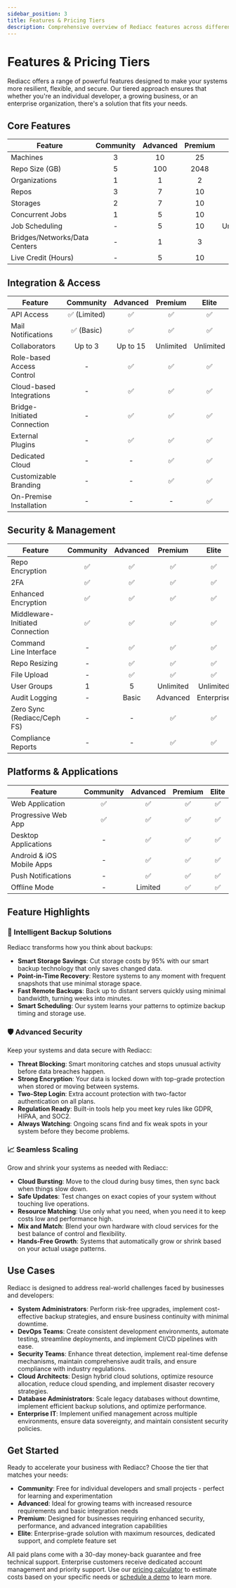 ```yaml
---
sidebar_position: 3
title: Features & Pricing Tiers
description: Comprehensive overview of Rediacc features across different plans
---
```


# Features & Pricing Tiers

Rediacc offers a range of powerful features designed to make your systems more resilient, flexible, and secure. Our tiered approach ensures that whether you're an individual developer, a growing business, or an enterprise organization, there's a solution that fits your needs.

## Core Features

| Feature | Community | Advanced | Premium | Elite |
|---------|:---------:|:--------:|:-------:|:-----:|
| Machines | 3 | 10 | 25 | 250 |
| Repo Size (GB) | 5 | 100 | 2048 | 8192 |
| Organizations | 1 | 1 | 2 | 5 |
| Repos | 3 | 7 | 10 | 20 |
| Storages | 2 | 7 | 10 | 20 |
| Concurrent Jobs | 1 | 5 | 10 | 20 |
| Job Scheduling | - | 5 | 10 | Unlimited |
| Bridges/Networks/Data Centers | - | 1 | 3 | 5 |
| Live Credit (Hours) | - | 5 | 10 | 20 |

## Integration & Access

| Feature | Community | Advanced | Premium | Elite |
|---------|:---------:|:--------:|:-------:|:-----:|
| API Access | ✅ (Limited) | ✅ | ✅ | ✅ |
| Mail Notifications | ✅ (Basic) | ✅ | ✅ | ✅ |
| Collaborators | Up to 3 | Up to 15 | Unlimited | Unlimited |
| Role-based Access Control | - | ✅ | ✅ | ✅ |
| Cloud-based Integrations | - | ✅ | ✅ | ✅ |
| Bridge-Initiated Connection | - | ✅ | ✅ | ✅ |
| External Plugins | - | ✅ | ✅ | ✅ |
| Dedicated Cloud | - | - | ✅ | ✅ |
| Customizable Branding | - | - | ✅ | ✅ |
| On-Premise Installation | - | - | - | ✅ |

## Security & Management

| Feature | Community | Advanced | Premium | Elite |
|---------|:---------:|:--------:|:-------:|:-----:|
| Repo Encryption | ✅ | ✅ | ✅ | ✅ |
| 2FA | ✅ | ✅ | ✅ | ✅ |
| Enhanced Encryption | ✅ | ✅ | ✅ | ✅ |
| Middleware-Initiated Connection | ✅ | ✅ | ✅ | ✅ |
| Command Line Interface | - | ✅ | ✅ | ✅ |
| Repo Resizing | - | ✅ | ✅ | ✅ |
| File Upload | - | ✅ | ✅ | ✅ |
| User Groups | 1 | 5 | Unlimited | Unlimited |
| Audit Logging | - | Basic | Advanced | Enterprise |
| Zero Sync (Rediacс/Ceph FS) | - | - | ✅ | ✅ |
| Compliance Reports | - | - | ✅ | ✅ |

## Platforms & Applications

| Feature | Community | Advanced | Premium | Elite |
|---------|:---------:|:--------:|:-------:|:-----:|
| Web Application | ✅ | ✅ | ✅ | ✅ |
| Progressive Web App | ✅ | ✅ | ✅ | ✅ |
| Desktop Applications | - | ✅ | ✅ | ✅ |
| Android & iOS Mobile Apps | - | ✅ | ✅ | ✅ |
| Push Notifications | - | ✅ | ✅ | ✅ |
| Offline Mode | - | Limited | ✅ | ✅ |

## Feature Highlights

### 💾 Intelligent Backup Solutions

Rediacc transforms how you think about backups:

- **Smart Storage Savings**: Cut storage costs by 95% with our smart backup technology that only saves changed data.
- **Point-in-Time Recovery**: Restore systems to any moment with frequent snapshots that use minimal storage space.
- **Fast Remote Backups**: Back up to distant servers quickly using minimal bandwidth, turning weeks into minutes.
- **Smart Scheduling**: Our system learns your patterns to optimize backup timing and storage use.

### 🛡️ Advanced Security

Keep your systems and data secure with Rediacc:

- **Threat Blocking**: Smart monitoring catches and stops unusual activity before data breaches happen.
- **Strong Encryption**: Your data is locked down with top-grade protection when stored or moving between systems.
- **Two-Step Login**: Extra account protection with two-factor authentication on all plans.
- **Regulation Ready**: Built-in tools help you meet key rules like GDPR, HIPAA, and SOC2.
- **Always Watching**: Ongoing scans find and fix weak spots in your system before they become problems.

### 📈 Seamless Scaling

Grow and shrink your systems as needed with Rediacc:

- **Cloud Bursting**: Move to the cloud during busy times, then sync back when things slow down.
- **Safe Updates**: Test changes on exact copies of your system without touching live operations.
- **Resource Matching**: Use only what you need, when you need it to keep costs low and performance high.
- **Mix and Match**: Blend your own hardware with cloud services for the best balance of control and flexibility.
- **Hands-Free Growth**: Systems that automatically grow or shrink based on your actual usage patterns.

## Use Cases

Rediacc is designed to address real-world challenges faced by businesses and developers:

- **System Administrators**: Perform risk-free upgrades, implement cost-effective backup strategies, and ensure business continuity with minimal downtime.
- **DevOps Teams**: Create consistent development environments, automate testing, streamline deployments, and implement CI/CD pipelines with ease.
- **Security Teams**: Enhance threat detection, implement real-time defense mechanisms, maintain comprehensive audit trails, and ensure compliance with industry regulations.
- **Cloud Architects**: Design hybrid cloud solutions, optimize resource allocation, reduce cloud spending, and implement disaster recovery strategies.
- **Database Administrators**: Scale legacy databases without downtime, implement efficient backup solutions, and optimize performance.
- **Enterprise IT**: Implement unified management across multiple environments, ensure data sovereignty, and maintain consistent security policies.

## Get Started

Ready to accelerate your business with Rediacc? Choose the tier that matches your needs:

- **Community**: Free for individual developers and small projects - perfect for learning and experimentation
- **Advanced**: Ideal for growing teams with increased resource requirements and basic integration needs
- **Premium**: Designed for businesses requiring enhanced security, performance, and advanced integration capabilities
- **Elite**: Enterprise-grade solution with maximum resources, dedicated support, and complete feature set

All paid plans come with a 30-day money-back guarantee and free technical support. Enterprise customers receive dedicated account management and priority support. Use our [pricing calculator](/pricing) to estimate costs based on your specific needs or [schedule a demo](/request-demo) to learn more.